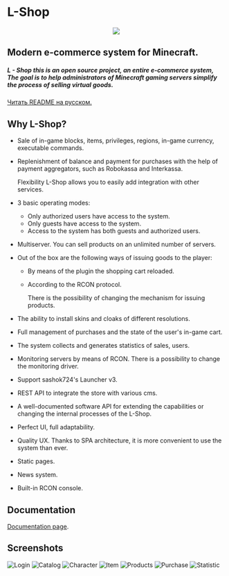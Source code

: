 # L-Shop

<p align="center">
<img src ="http://i90.fastpic.ru/big/2017/0309/9c/1cebb8e0e70a432b71102bf20334459c.png">
</p>

## Modern e-commerce system for Minecraft.

##### L - Shop this is an open source project, an entire e-commerce system, The goal is to help administrators of Minecraft gaming servers simplify the process of selling virtual goods.

[Читать README на русском.](README_RU.md)

## Why L-Shop?
* Sale of in-game blocks, items, privileges, regions, in-game currency, executable commands.
* Replenishment of balance and payment for purchases with the help of payment aggregators, such as Robokassa and Interkassa.

    Flexibility L-Shop allows you to easily add integration with other services.
* 3 basic operating modes:
    * Only authorized users have access to the system.
    * Only guests have access to the system.
    * Access to the system has both guests and authorized users.
* Multiserver. You can sell products on an unlimited number of servers.
* Out of the box are the following ways of issuing goods to the player:
    * By means of the plugin the shopping cart reloaded.
    * According to the RCON protocol.
  
        There is the possibility of changing the mechanism for issuing products.

* The ability to install skins and cloaks of different resolutions.
* Full management of purchases and the state of the user's in-game cart.
* The system collects and generates statistics of sales, users.
* Monitoring servers by means of RCON. There is a possibility to change the monitoring driver.
* Support sashok724's Launcher v3.
* REST API to integrate the store with various cms.
* A well-documented software API for extending the capabilities or changing the internal processes of the L-Shop.
* Perfect UI, full adaptability.
* Quality UX. Thanks to SPA architecture, it is more convenient to use the system than ever.
* Static pages.
* News system.
* Built-in RCON console.

## Documentation
[Documentation page](https://github.com/D3lph1/L-shop/wiki).

## Screenshots
![Login](https://i.postimg.cc/wxRh8BvN/login.png)
![Catalog](https://i.postimg.cc/FHNcLgxb/catalog.png)
![Character](https://i.postimg.cc/xddzsfhc/character.png)
![Item](https://i.postimg.cc/RVcKhbwV/item.png)
![Products](https://i.postimg.cc/4NCpJT7S/products.png)
![Purchase](https://i.postimg.cc/3x1GC4Ls/purchase.png)
![Statistic](https://i.postimg.cc/FzScjTqp/statistic.png)
